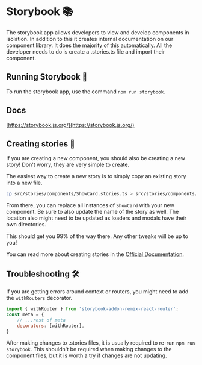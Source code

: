 # Storybook 📚

The storybook app allows developers to view and develop components in isolation. In addition to this it creates internal documentation on our component library. It does the majority of this automatically. All the developer needs to do is create a .stories.ts file and import their component.

## Running Storybook 📖

To run the storybook app, use the command `npm run storybook`.

## Docs

[https://storybook.js.org/](https://storybook.js.org/)

## Creating stories 📝

If you are creating a new component, you should also be creating a new story! Don't worry, they are very simple to create.

The easiest way to create a new story is to simply copy an existing story into a new file.

```sh
cp src/stories/components/ShowCard.stories.ts > src/stories/components/NewComponent.stories.ts
```

From there, you can replace all instances of `ShowCard` with your new component. Be sure to also update the name of the story as well. The location also might need to be updated as loaders and modals have their own directories.

This should get you 99% of the way there. Any other tweaks will be up to you!

You can read more about creating stories in the [Official Documentation](https://storybook.js.org/docs/react/writing-stories/introduction).

## Troubleshooting 🛠️

If you are getting errors around context or routers, you might need to add the `withRouters` decorator.

```js
import { withRouter } from 'storybook-addon-remix-react-router';
const meta = {
    // ...rest of meta
    decorators: [withRouter],
}
```

After making changes to .stories files, it is usually required to re-run `npm run storybook`. This shouldn't be required when making changes to the component files, but it is worth a try if changes are not updating.
